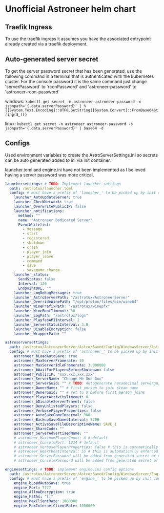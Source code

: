 # Unofficial Astroneer helm chart

## Traefik Ingress

To use the traefik ingress it assumes you have the associated entrypoint already created via a traefik deployment.

## Auto-generated server secret

To get the server password secret that has been generated, use the following command in a terminal that is authenticated with the kubernetes cluster. For the console password it is the same command just change 'serverPassword' to 'rconPassword' and 'astroneer-password' to 'astroneer-rcon-password'

windows:
`kubectl get secret -n astroneer astroneer-password -o jsonpath='{.data.serverPassword}' | %{[System.Text.Encoding]::UTF8.GetString([System.Convert]::FromBase64String($_))}`

linux:
`kubectl get secret -n astroneer astroneer-password -o jsonpath='{.data.serverPassword}' | base64 -d`

## Configs

Used environment variables to create the AstroServerSettings.ini so secrets can be auto generated added to ini via init container.

launcher.toml and engine.ini have not been implemented as I believed having a server password was more critical.

```yaml
launchersettings: # TODO: Implement launcher settings
  path: /astrotux/launcher.toml
  config: # must have a prefix of 'launcher_' to be picked up by init container
    launcher_AutoUpdateServer: true
    launcher_CheckNetwork: true
    launcher_OverwritePublicIP: false
    launcher_notifications:
      method: ""
      name: "Astroneer Dedicated Server"
      EventWhitelist:
        - message
        - start
        - registered
        - shutdown
        - crash
        - player_join
        - player_leave
        - command
        - save
        - savegame_change
    launcher_status:
      SendStatus: false
      Interval: 120
      EndpointURL: ""
    launcher_LogDebugMessages: true
    launcher_AstroServerPath: "/astrotux/AstroneerServer"
    launcher_OverrideWinePath: "/opt/proton/files/bin/wine64"
    launcher_WinePrefixPath: "/astrotux/winepfx"
    launcher_WineBootTimeout: 30
    launcher_LogPath: "/astrotux/logs"
    launcher_PlayfabAPIInterval: 2
    launcher_ServerStatusInterval: 3.0
    launcher_DisableEncryption: false
    launcher_WrapperPath: ""
```

```yaml
astroserversettings:
  path: /astrotux/AstroneerServer/Astro/Saved/Config/WindowsServer/AstroServerSettings.ini
  config: # must have a prefix of 'astroneer_' to be picked up by init container
    astroneer_bLoadAutoSave: true
    astroneer_MaxServerFramerate: 30
    astroneer_MaxServerIdleFramerate: 3.000000
    astroneer_bWaitForPlayersBeforeShutdown: false
    astroneer_PublicIP: "xxx.xxx.xxx.xxx"
    astroneer_ServerName: "Change Me Goo Goo"
    astroneer_ServerGuid: "" # TODO: Autogenerate hexadecimal serverguid, this MUST be SET or xAuth token will error
    astroneer_OwnerName: "" # first person to join steam name
    astroneer_OwnerGuid: "" # set to 0 before first person joins
    astroneer_PlayerActivityTimeout: 0
    astroneer_bDisableServerTravel: false
    astroneer_DenyUnlistedPlayers: false
    astroneer_VerbosePlayerProperties: false
    astroneer_AutoSaveGameInterval: 900
    astroneer_BackupSaveGamesInterval: 7200
    astroneer_ActiveSaveFileDescriptiveName: SAVE_1
    astroneer_ShareCode: ""
    astroneer_ServerAdvertisedName: ""
    # astroneer_MaximumPlayerCount: 8 # default
    # astroneer_ConsolePort: 1234 # default
    # astroneer_VerbosePlayerProperties: false # this is automatically enforced by astroTux
    # astroneer_HeartbeatInterval: 55 # this is automatically enforced by astroTux
    # astroneer_ServerPassword will be added from generated secret or values.secret ref
    # astroneer_ConsolePassword will be added from generated secret or values.rcon.secret ref
```

```yaml
enginesettings: # TODO: implement engine.ini config options
  path: /astrotux/AstroneerServer/Astro/Saved/Config/WindowsServer/Engine.ini
  config: # must have a prefix of 'engine_' to be picked up by init container
    engine_bLoadAutoSave: true
    engine_Port: 7777
    engine_AllowEncryption: true
    engine_Paths: "[]"
    engine_MaxClientRate: 1000000
    engine_MaxInternetClientRate: 1000000
```
